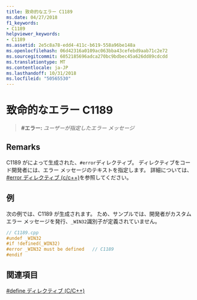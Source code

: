 ```yaml
---
title: 致命的なエラー C1189
ms.date: 04/27/2018
f1_keywords:
- C1189
helpviewer_keywords:
- C1189
ms.assetid: 2e5c8a78-edd4-411c-b619-558a96be148a
ms.openlocfilehash: 06d42316a0109ac063bba43cefebd9aab71c2e72
ms.sourcegitcommit: 6052185696adca270bc9bdbec45a626dd89cdcdd
ms.translationtype: MT
ms.contentlocale: ja-JP
ms.lasthandoff: 10/31/2018
ms.locfileid: "50565530"
---
```

# <a name="fatal-error-c1189"></a>致命的なエラー C1189

> **\#エラー:** *ユーザーが指定したエラー メッセージ*

## <a name="remarks"></a>Remarks

C1189 がによって生成された、`#error`ディレクティブ。 ディレクティブをコード開発者には、エラー メッセージのテキストを指定します。 詳細については、[#error ディレクティブ (c/c++)](../../preprocessor/hash-error-directive-c-cpp.md)を参照してください。

## <a name="example"></a>例

次の例では、C1189 が生成されます。 ため、サンプルでは、開発者がカスタム エラー メッセージを発行、`_WIN32`識別子が定義されていません。

```cpp
// C1189.cpp
#undef _WIN32
#if !defined(_WIN32)
#error _WIN32 must be defined   // C1189
#endif
```

## <a name="see-also"></a>関連項目

[#define ディレクティブ (C/C++)](../../preprocessor/hash-define-directive-c-cpp.md)